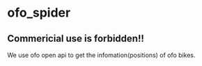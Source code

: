 ﻿# ofo_spider
## Commericial use is forbidden!!
We use ofo open api to get the infomation(positions) of ofo bikes.
